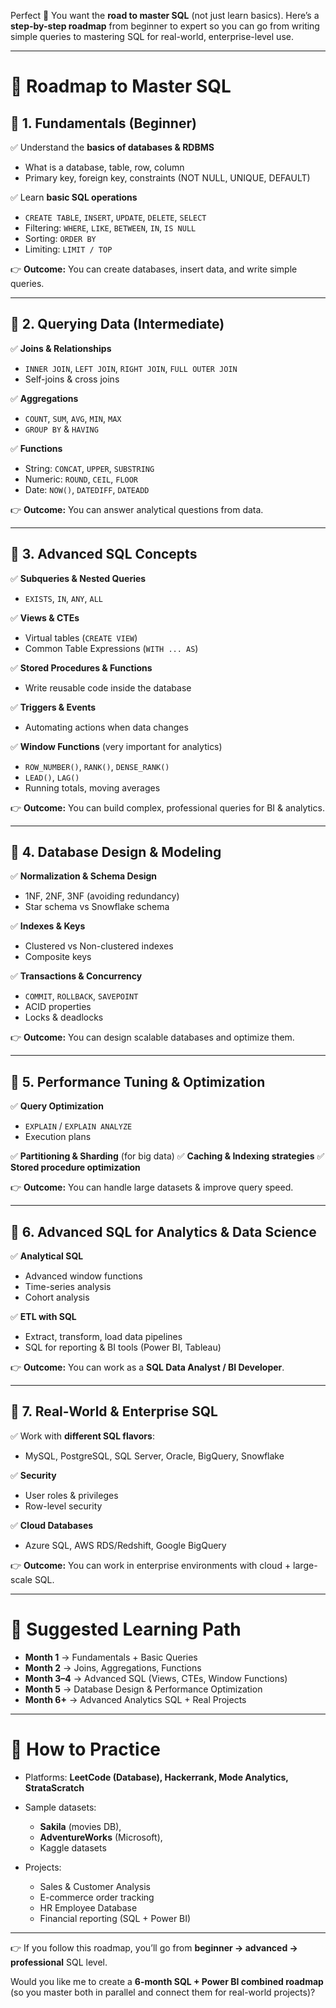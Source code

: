 Perfect 🙌 You want the **road to master SQL** (not just learn basics).
Here’s a **step-by-step roadmap** from beginner to expert so you can go from writing simple queries to mastering SQL for real-world, enterprise-level use.

---

# 🚀 Roadmap to Master **SQL**

## 🔹 1. Fundamentals (Beginner)

✅ Understand the **basics of databases & RDBMS**

* What is a database, table, row, column
* Primary key, foreign key, constraints (NOT NULL, UNIQUE, DEFAULT)

✅ Learn **basic SQL operations**

* `CREATE TABLE`, `INSERT`, `UPDATE`, `DELETE`, `SELECT`
* Filtering: `WHERE`, `LIKE`, `BETWEEN`, `IN`, `IS NULL`
* Sorting: `ORDER BY`
* Limiting: `LIMIT / TOP`

👉 **Outcome:** You can create databases, insert data, and write simple queries.

---

## 🔹 2. Querying Data (Intermediate)

✅ **Joins & Relationships**

* `INNER JOIN`, `LEFT JOIN`, `RIGHT JOIN`, `FULL OUTER JOIN`
* Self-joins & cross joins

✅ **Aggregations**

* `COUNT`, `SUM`, `AVG`, `MIN`, `MAX`
* `GROUP BY` & `HAVING`

✅ **Functions**

* String: `CONCAT`, `UPPER`, `SUBSTRING`
* Numeric: `ROUND`, `CEIL`, `FLOOR`
* Date: `NOW()`, `DATEDIFF`, `DATEADD`

👉 **Outcome:** You can answer analytical questions from data.

---

## 🔹 3. Advanced SQL Concepts

✅ **Subqueries & Nested Queries**

* `EXISTS`, `IN`, `ANY`, `ALL`

✅ **Views & CTEs**

* Virtual tables (`CREATE VIEW`)
* Common Table Expressions (`WITH ... AS`)

✅ **Stored Procedures & Functions**

* Write reusable code inside the database

✅ **Triggers & Events**

* Automating actions when data changes

✅ **Window Functions** (very important for analytics)

* `ROW_NUMBER()`, `RANK()`, `DENSE_RANK()`
* `LEAD()`, `LAG()`
* Running totals, moving averages

👉 **Outcome:** You can build complex, professional queries for BI & analytics.

---

## 🔹 4. Database Design & Modeling

✅ **Normalization & Schema Design**

* 1NF, 2NF, 3NF (avoiding redundancy)
* Star schema vs Snowflake schema

✅ **Indexes & Keys**

* Clustered vs Non-clustered indexes
* Composite keys

✅ **Transactions & Concurrency**

* `COMMIT`, `ROLLBACK`, `SAVEPOINT`
* ACID properties
* Locks & deadlocks

👉 **Outcome:** You can design scalable databases and optimize them.

---

## 🔹 5. Performance Tuning & Optimization

✅ **Query Optimization**

* `EXPLAIN` / `EXPLAIN ANALYZE`
* Execution plans

✅ **Partitioning & Sharding** (for big data)
✅ **Caching & Indexing strategies**
✅ **Stored procedure optimization**

👉 **Outcome:** You can handle large datasets & improve query speed.

---

## 🔹 6. Advanced SQL for Analytics & Data Science

✅ **Analytical SQL**

* Advanced window functions
* Time-series analysis
* Cohort analysis

✅ **ETL with SQL**

* Extract, transform, load data pipelines
* SQL for reporting & BI tools (Power BI, Tableau)

👉 **Outcome:** You can work as a **SQL Data Analyst / BI Developer**.

---

## 🔹 7. Real-World & Enterprise SQL

✅ Work with **different SQL flavors**:

* MySQL, PostgreSQL, SQL Server, Oracle, BigQuery, Snowflake

✅ **Security**

* User roles & privileges
* Row-level security

✅ **Cloud Databases**

* Azure SQL, AWS RDS/Redshift, Google BigQuery

👉 **Outcome:** You can work in enterprise environments with cloud + large-scale SQL.

---

# 📅 Suggested Learning Path

* **Month 1** → Fundamentals + Basic Queries
* **Month 2** → Joins, Aggregations, Functions
* **Month 3–4** → Advanced SQL (Views, CTEs, Window Functions)
* **Month 5** → Database Design & Performance Optimization
* **Month 6+** → Advanced Analytics SQL + Real Projects

---

# 🎯 How to Practice

* Platforms: **LeetCode (Database), Hackerrank, Mode Analytics, StrataScratch**

* Sample datasets:

  * **Sakila** (movies DB),
  * **AdventureWorks** (Microsoft),
  * Kaggle datasets

* Projects:

  * Sales & Customer Analysis
  * E-commerce order tracking
  * HR Employee Database
  * Financial reporting (SQL + Power BI)

---

👉 If you follow this roadmap, you’ll go from **beginner → advanced → professional** SQL level.

Would you like me to create a **6-month SQL + Power BI combined roadmap** (so you master both in parallel and connect them for real-world projects)?
